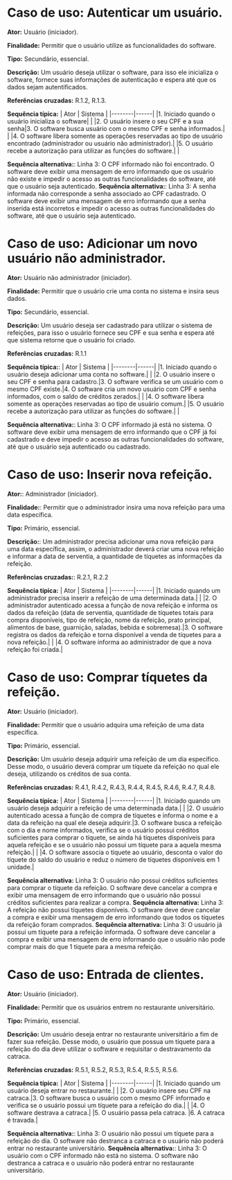 # Caso de uso: Autenticar um usuário.

**Ator:** Usuário (iniciador).

**Finalidade:** Permitir que o usuário utilize as funcionalidades do software.

**Tipo:** Secundário, essencial.

**Descrição:** Um usuário deseja utilizar o software, para isso ele inicializa o software, fornece suas informações de autenticação e espera até que os dados sejam autentificados.

**Referências cruzadas:** R.1.2, R.1.3.

**Sequência típica:**
| Ator | Sistema | 
|--------|------|
|1. Iniciado quando o usuário inicializa o software| |
|2. O usuário insere o seu CPF e a sua senha|3. O software busca usuário com o mesmo CPF e senha informados.|
| |4. O software libera somente as operações reservadas ao tipo de usuário encontrado (administrador ou usuário não administrador).|
|5. O usuário recebe a autorização para utilizar as funções do software.| |

**Sequência alternativa:**: Linha 3: O CPF informado não foi encontrado. O software deve exibir uma mensagem de erro informando que os usuário não existe e impedir o acesso as outras funcionalidades do software, até que o usuário seja autenticado.
**Sequência alternativa:**: Linha 3: A senha informada não corresponde a senha associado ao CPF cadastrado. O software deve exibir uma mensagem de erro informando que a senha inserida está incorretos e impedir o acesso as outras funcionalidades do software, até que o usuário seja autenticado.


# Caso de uso: Adicionar um novo usuário não administrador.

**Ator:** Usuário não administrador (iniciador).

**Finalidade:** Permitir que o usuário crie uma conta no sistema e insira seus dados.

**Tipo:** Secundário, essencial.

**Descrição:** Um usuário deseja ser cadastrado para utilizar o sistema de refeições, para isso o usuário fornece seu CPF e sua senha e espera até que sistema retorne que o usuário foi criado.

**Referências cruzadas:** R.1.1

**Sequência típica:**:
| Ator | Sistema | 
|--------|------|
|1. Iniciado quando o usuário deseja adicionar uma conta no software.| |
|2. O usuário insere o seu CPF e senha para cadastro.|3. O software verifica se um usuário com o mesmo CPF existe.|4. O software cria um novo usuário com CPF e senha informados, com o saldo de créditos zerados.|
| |4. O software libera somente as operações reservadas ao tipo de usuário comum.|
|5. O usuário recebe a autorização para utilizar as funções do software.| |

**Sequência alternativa:**: Linha 3: O CPF informado já está no sistema. O software deve exibir uma mensagem de erro informando que o CPF já foi cadastrado e deve impedir o acesso as outras funcionalidades do software, até que o usuário seja autenticado ou cadastrado.


# Caso de uso: Inserir nova refeição.

**Ator:**: Administrador (iniciador).

**Finalidade:**: Permitir que o administrador insira uma nova refeição para uma data específica.

**Tipo:** Primário, essencial.

**Descrição:**: Um administrador precisa adicionar uma nova refeição para uma data específica, assim, o administrador deverá criar uma nova refeição e informar a data de serventia, a quantidade de tíquetes as informações da refeição.

**Referências cruzadas:**: R.2.1, R.2.2

**Sequência típica:**
| Ator | Sistema | 
|--------|------|
|1. Iniciado quando um administrador precisa inserir a refeição de uma determinada data.| |
|2. O administrador autenticado acessa a função de nova refeição e informa os dados da refeição (data de serventia, quantidade de tíquetes totais para compra disponíveis, tipo de refeição, nome da refeição, prato principal, alimentos de base, guarnição, saladas, bebida e sobremesa).|3. O software registra os dados da refeição e torna disponível a venda de tíquetes para a nova refeição.|
| |4. O software informa ao administrador de que a nova refeição foi criada.|


# Caso de uso: Comprar tíquetes da refeição.

**Ator:** Usuário (iniciador).

**Finalidade:** Permitir que o usuário adquira uma refeição de uma data específica.

**Tipo:** Primário, essencial.

**Descrição:** Um usuário deseja adquirir uma refeição de um dia específico. Desse modo, o usuário deverá comprar um tíquete da refeição no qual ele deseja, utilizando os créditos de sua conta.

**Referências cruzadas:** R.4.1, R.4.2, R.4.3, R.4.4, R.4.5, R.4.6, R.4.7, R.4.8.

**Sequência típica:**
| Ator | Sistema | 
|--------|------|
|1. Iniciado quando um usuário deseja adquirir a refeição de uma determinada data.| |
|2. O usuário autenticado acessa a função de compra de tíquetes e informa o nome e a data da refeição na qual ele deseja adquirir.|3. O software busca a refeição com o dia e nome informados, verifica se o usuário possui créditos suficientes para comprar o tíquete, se ainda há tíquetes disponíveis para aquela refeição e se o usuário não possui um tíquete para a aquela mesma refeição.|
| |4. O software associa o tíquete ao usuário, desconta o valor do tíquete do saldo do usuário e reduz o número de tíquetes disponíveis em 1 unidade.|

**Sequência alternativa:** Linha 3: O usuário não possui créditos suficientes para comprar o tíquete da refeição. O software deve cancelar a compra e exibir uma mensagem de erro informando que o usuário não possui créditos suficientes para realizar a compra.
**Sequência alternativa:** Linha 3: A refeição não possui tíquetes disponíveis. O software deve deve cancelar a compra e exibir uma mensagem de erro informando que todos os tíquetes da refeição foram comprados.
**Sequência alternativa:** Linha 3: O usuário já possui um tíquete para a refeição informada. O software deve cancelar a compra e exibir uma mensagem de erro informando que o usuário não pode comprar mais do que 1 tíquete para a mesma refeição.

# Caso de uso: Entrada de clientes.

**Ator:** Usuário (iniciador).

**Finalidade:** Permitir que os usuários entrem no restaurante universitário.

**Tipo:** Primário, essencial.

**Descrição:** Um usuário deseja entrar no restaurante universitário a fim de fazer sua refeição. Desse modo, o usuário que possua um tíquete para a refeição do dia deve utilizar o software e requisitar o destravamento da catraca.

**Referências cruzadas:** R.5.1, R.5.2, R.5.3, R.5.4, R.5.5, R.5.6.

**Sequência típica:**
| Ator | Sistema | 
|--------|------|
|1. Iniciado quando um usuário deseja entrar no restaurante.| |
|2. O usuário insere seu CPF na catraca.|3. O software busca o usuário com o mesmo CPF informado e verifica se o usuário possui um tíquete para a refeição do dia.|
| |4. O software destrava a catraca.|
|5. O usuário passa pela catraca. |6. A catraca é travada.|

**Sequência alternativa:**: Linha 3: O usuário não possui um tíquete para a refeição do dia. O software não destranca a catraca e o usuário não poderá entrar no restaurante universitário.
**Sequência alternativa:**: Linha 3: O usuário com o CPF informado não está no sistema. O software não destranca a catraca e o usuário não poderá entrar no restaurante universitário.